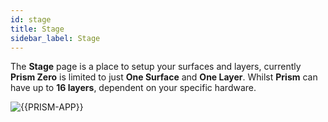 ```yaml
---
id: stage
title: Stage
sidebar_label: Stage
---
```


The **Stage** page is a place to setup your surfaces and layers, currently **Prism Zero** is limited to just **One Surface** and **One Layer**. Whilst **Prism** can have up to **16 layers**, dependent on your specific hardware. 

![{{PRISM-APP}}](/prismdocs/images/{{PRISM-APP-LOWER}}-stage.png)
